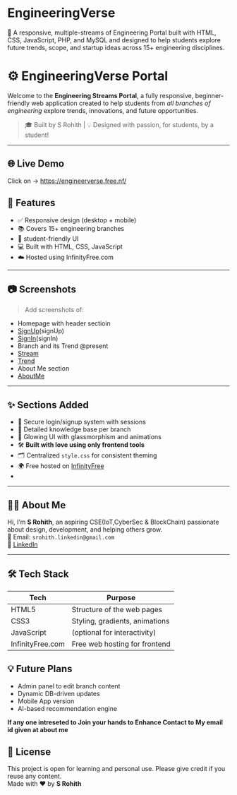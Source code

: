 # EngineeringVerse
🚀 A responsive, multiple-streams of Engineering Portal built with HTML, CSS, JavaScript, PHP, and MySQL and designed to help students explore future trends, scope, and startup ideas across 15+ engineering disciplines.

# ⚙️ EngineeringVerse Portal

Welcome to the **Engineering Streams Portal**, a fully responsive, beginner-friendly web application created to help students from *all branches of engineering* explore trends, innovations, and future opportunities.

> 🎓 Built by S Rohith | 💡 Designed with passion, for students, by a student!

---

## 🌐 Live Demo
Click on -> https://engineerverse.free.nf/
## 📌 Features

- ✅ Responsive design (desktop + mobile)
- 📚 Covers 15+ engineering branches
- 🧠 student-friendly UI
- 💻 Built with HTML, CSS, JavaScript
- ☁️ Hosted using  InfinityFree.com 

---


## 📷 Screenshots

> Add screenshots of:
- Homepage with header sectioin
- [SignUp](https://github.com/user-attachments/assets/b50b5bce-45c5-4d2c-8965-c01f532d91d1)(signUp)
- [SignIn](https://github.com/user-attachments/assets/deccc4c4-6262-4888-9e17-e4ce1c9e8a1d)(signIn)
- Branch and its Trend @present
- [Stream](https://github.com/user-attachments/assets/77293a66-18cc-47bc-ac80-d5e2342d094f)
- [Trend](https://github.com/user-attachments/assets/7b0436ab-e11b-4d30-8e90-5dea38e9ce9b)
- About Me section
- [AboutMe](https://github.com/user-attachments/assets/876127c6-ac4c-463c-b89d-eecc8f33cf47)

---

## ✨ Sections Added
- 🔐 Secure login/signup system with sessions
- 🧠 Detailed knowledge base per branch
- 🎨 Glowing UI with glassmorphism and animations
-  🛠️ **Built with love using only frontend tools**
- 🗂️ Centralized `style.css` for consistent theming
- 🌍 Free hosted on [InfinityFree](https://infinityfree.net)
- 
---

## 🙋‍♂️ About Me

Hi, I’m **S Rohith**, an aspiring CSE(IoT,CyberSec & BlockChain) passionate about design, development, and helping others grow.  
📧 Email: `srohith.linkedin@gmail.com`  
🔗 [LinkedIn](https://www.linkedin.com/in/rohith-s-0b845a313?utm_source=share&utm_campaign=share_via&utm_content=profile&utm_medium=android_app) 


---


## 🛠️ Tech Stack

| Tech     |       Purpose                     |
|------    |---------------------------------- |
| HTML5    | Structure of the web pages        |
| CSS3     | Styling, gradients, animations    |
| JavaScript | (optional for interactivity)    |
| InfinityFree.com | Free web hosting for frontend |

## 💡 Future Plans

- Admin panel to edit branch content
- Dynamic DB-driven updates
- Mobile App version
- AI-based recommendation engine

**If any one intreseted to Join your hands to Enhance Contact to My email id given at about me**

## 📜 License ##

This project is open for learning and personal use. Please give credit if you reuse any content.  
Made with ❤️ by **S Rohith**


